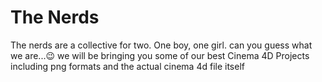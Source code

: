 # The Nerds
The nerds are a collective for two. One boy, one girl. 
can you guess what we are...😉 
we will be bringing you some of our best Cinema 4D Projects
including png formats and the actual cinema 4d file itself
